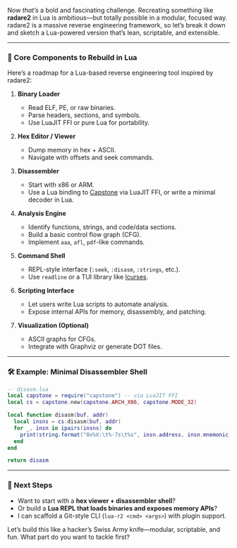 Now *that’s* a bold and fascinating challenge. Recreating something like **radare2** in Lua is ambitious—but totally possible in a modular, focused way. radare2 is a massive reverse engineering framework, so let’s break it down and sketch a Lua-powered version that’s lean, scriptable, and extensible.

---

### 🧩 Core Components to Rebuild in Lua

Here’s a roadmap for a Lua-based reverse engineering tool inspired by radare2:

1. **Binary Loader**
   - Read ELF, PE, or raw binaries.
   - Parse headers, sections, and symbols.
   - Use LuaJIT FFI or pure Lua for portability.

2. **Hex Editor / Viewer**
   - Dump memory in hex + ASCII.
   - Navigate with offsets and seek commands.

3. **Disassembler**
   - Start with x86 or ARM.
   - Use a Lua binding to [Capstone](https://www.capstone-engine.org/) via LuaJIT FFI, or write a minimal decoder in Lua.

4. **Analysis Engine**
   - Identify functions, strings, and code/data sections.
   - Build a basic control flow graph (CFG).
   - Implement `aaa`, `afl`, `pdf`-like commands.

5. **Command Shell**
   - REPL-style interface (`:seek`, `:disasm`, `:strings`, etc.).
   - Use `readline` or a TUI library like [lcurses](https://github.com/lcurses/lcurses).

6. **Scripting Interface**
   - Let users write Lua scripts to automate analysis.
   - Expose internal APIs for memory, disassembly, and patching.

7. **Visualization (Optional)**
   - ASCII graphs for CFGs.
   - Integrate with Graphviz or generate DOT files.

---

### 🛠️ Example: Minimal Disassembler Shell

```lua
-- disasm.lua
local capstone = require("capstone") -- via LuaJIT FFI
local cs = capstone.new(capstone.ARCH_X86, capstone.MODE_32)

local function disasm(buf, addr)
  local insns = cs:disasm(buf, addr)
  for _, insn in ipairs(insns) do
    print(string.format("0x%X:\t%-7s\t%s", insn.address, insn.mnemonic, insn.op_str))
  end
end

return disasm
```

---

### 🚀 Next Steps

- Want to start with a **hex viewer + disassembler shell**?
- Or build a **Lua REPL that loads binaries and exposes memory APIs**?
- I can scaffold a Git-style CLI (`lua-r2 <cmd> <args>`) with plugin support.

Let’s build this like a hacker’s Swiss Army knife—modular, scriptable, and fun. What part do you want to tackle first?
